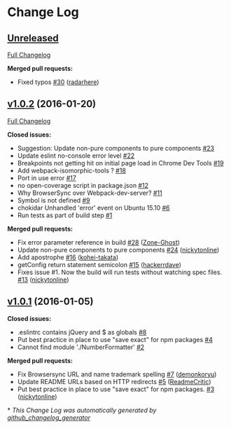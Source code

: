 # Change Log

## [Unreleased](https://github.com/coryhouse/react-slingshot/tree/HEAD)

[Full Changelog](https://github.com/coryhouse/react-slingshot/compare/v1.0.2...HEAD)

**Merged pull requests:**

- Fixed typos [\#30](https://github.com/coryhouse/react-slingshot/pull/30) ([radarhere](https://github.com/radarhere))

## [v1.0.2](https://github.com/coryhouse/react-slingshot/tree/v1.0.2) (2016-01-20)
[Full Changelog](https://github.com/coryhouse/react-slingshot/compare/v1.0.1...v1.0.2)

**Closed issues:**

- Suggestion: Update non-pure components to pure components [\#23](https://github.com/coryhouse/react-slingshot/issues/23)
- Update eslint no-console error level [\#22](https://github.com/coryhouse/react-slingshot/issues/22)
- Breakpoints not getting hit on initial page load in Chrome Dev Tools [\#19](https://github.com/coryhouse/react-slingshot/issues/19)
- Add webpack-isomorphic-tools ? [\#18](https://github.com/coryhouse/react-slingshot/issues/18)
- Port in use error [\#17](https://github.com/coryhouse/react-slingshot/issues/17)
- no open-coverage script in package.json [\#12](https://github.com/coryhouse/react-slingshot/issues/12)
- Why BrowserSync over Webpack-dev-server? [\#11](https://github.com/coryhouse/react-slingshot/issues/11)
- Symbol is not defined [\#9](https://github.com/coryhouse/react-slingshot/issues/9)
- chokidar Unhandled 'error' event on Ubuntu 15.10 [\#6](https://github.com/coryhouse/react-slingshot/issues/6)
- Run tests as part of build step [\#1](https://github.com/coryhouse/react-slingshot/issues/1)

**Merged pull requests:**

- Fix error parameter reference in build [\#28](https://github.com/coryhouse/react-slingshot/pull/28) ([Zone-Ghost](https://github.com/Zone-Ghost))
- Update non-pure components to pure components [\#24](https://github.com/coryhouse/react-slingshot/pull/24) ([nickytonline](https://github.com/nickytonline))
- Add apostrophe [\#16](https://github.com/coryhouse/react-slingshot/pull/16) ([kohei-takata](https://github.com/kohei-takata))
- getConfig return statement semicolon [\#15](https://github.com/coryhouse/react-slingshot/pull/15) ([hackerrdave](https://github.com/hackerrdave))
- Fixes issue \#1. Now the build will run tests without watching spec files. [\#13](https://github.com/coryhouse/react-slingshot/pull/13) ([nickytonline](https://github.com/nickytonline))

## [v1.0.1](https://github.com/coryhouse/react-slingshot/tree/v1.0.1) (2016-01-05)
**Closed issues:**

- .eslintrc contains jQuery and $ as globals [\#8](https://github.com/coryhouse/react-slingshot/issues/8)
- Put best practice in place to use "save exact" for npm packages [\#4](https://github.com/coryhouse/react-slingshot/issues/4)
- Cannot find module './NumberFormatter' [\#2](https://github.com/coryhouse/react-slingshot/issues/2)

**Merged pull requests:**

- Fix Browsersync URL and name trademark spelling [\#7](https://github.com/coryhouse/react-slingshot/pull/7) ([demonkoryu](https://github.com/demonkoryu))
- Update README URLs based on HTTP redirects [\#5](https://github.com/coryhouse/react-slingshot/pull/5) ([ReadmeCritic](https://github.com/ReadmeCritic))
- Put best practice in place to use "save exact" for npm packages. [\#3](https://github.com/coryhouse/react-slingshot/pull/3) ([nickytonline](https://github.com/nickytonline))



\* *This Change Log was automatically generated by [github_changelog_generator](https://github.com/skywinder/Github-Changelog-Generator)*